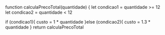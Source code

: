 function calculaPrecoTotal(quantidade) {
let condicao1 = quantidade >= 12
let condicao2 = quantidade < 12

  if (condicao1){
      custo = 1 * quantidade
  }else (condicao2){
    custo = 1.3 * quantidade
  }
  return calculaPrecoTotal